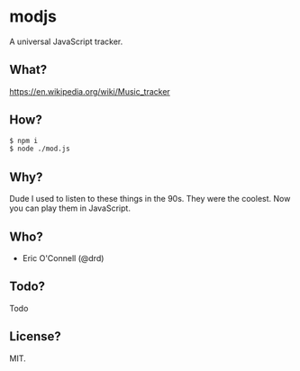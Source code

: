 modjs
=====

A universal JavaScript tracker.

What?
-----

https://en.wikipedia.org/wiki/Music_tracker


How?
----

```bash
$ npm i
$ node ./mod.js
```


Why?
----

Dude I used to listen to these things in the 90s. They were the coolest. Now you
can play them in JavaScript.


Who?
----

* Eric O'Connell (@drd)


Todo?
-----
Todo


License?
--------

MIT.
